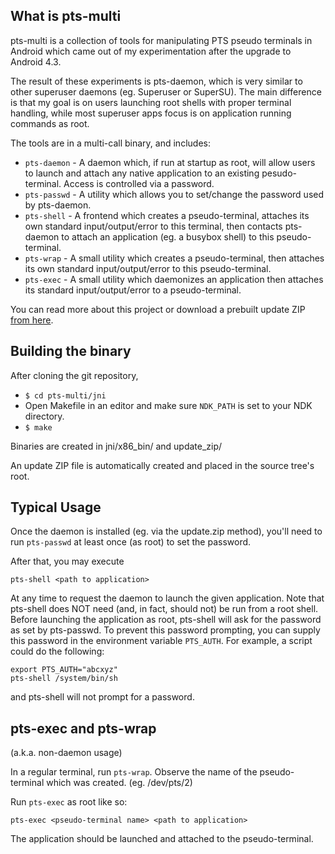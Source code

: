 ## What is pts-multi
pts-multi is a collection of tools for manipulating PTS pseudo terminals in Android which came out of my experimentation after the upgrade to Android 4.3.

The result of these experiments is pts-daemon, which is very similar to other superuser daemons (eg. Superuser or SuperSU). The main difference is that my goal is on users launching root shells with proper terminal handling, while most superuser apps focus is on application running commands as root.

The tools are in a multi-call binary, and includes:

* `pts-daemon` - A daemon which, if run at startup as root, will allow users to launch and attach any native application to an existing pesudo-terminal. Access is controlled via a password.
* `pts-passwd` - A utility which allows you to set/change the password used by pts-daemon.
* `pts-shell` - A frontend which creates a pseudo-terminal, attaches its own standard input/output/error to this terminal, then contacts pts-daemon to attach an application (eg. a busybox shell) to this pseudo-terminal.
* `pts-wrap` - A small utility which creates a pseudo-terminal, then attaches its own standard input/output/error to this pseudo-terminal.
* `pts-exec` - A small utility which daemonizes an application then attaches its standard input/output/error to a pseudo-terminal.

You can read more about this project or download a prebuilt update ZIP [from here](http://blog.tan-ce.com/android-root-shell/ "Android Root Shell").

## Building the binary
After cloning the git repository,

* `$ cd pts-multi/jni`
* Open Makefile in an editor and make sure `NDK_PATH` is set to your NDK directory.
* `$ make`

Binaries are created in jni/x86_bin/ and update_zip/

An update ZIP file is automatically created and placed in the source tree's root.

## Typical Usage
Once the daemon is installed (eg. via the update.zip method), you'll need to run `pts-passwd` at least once (as root) to set the password.

After that, you may execute

```
pts-shell <path to application>
```

At any time to request the daemon to launch the given application. Note that pts-shell does NOT need (and, in fact, should not) be run from a root shell. Before launching the application as root, pts-shell will ask for the password as set by pts-passwd. To prevent this password prompting, you can supply this password in the environment variable `PTS_AUTH`. For example, a script could do the following:

```
export PTS_AUTH="abcxyz"
pts-shell /system/bin/sh
```

and pts-shell will not prompt for a password.

## pts-exec and pts-wrap
(a.k.a. non-daemon usage)

In a regular terminal, run `pts-wrap`. Observe the name of the pseudo-terminal which was created. (eg. /dev/pts/2)

Run `pts-exec` as root like so:

```
pts-exec <pseudo-terminal name> <path to application>
```

The application should be launched and attached to the pseudo-terminal.

